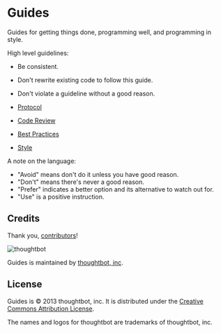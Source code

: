 Guides
======

Guides for getting things done, programming well, and programming in style.

High level guidelines:

* Be consistent.
* Don't rewrite existing code to follow this guide.
* Don't violate a guideline without a good reason.

* [Protocol](/thoughtbot/guides/blob/master/protocol)
* [Code Review](/thoughtbot/guides/blob/master/code-review)
* [Best Practices](/thoughtbot/guides/blob/master/best-practices)
* [Style](/thoughtbot/guides/blob/master/style)

A note on the language:

* "Avoid" means don't do it unless you have good reason.
* "Don't" means there's never a good reason.
* "Prefer" indicates a better option and its alternative to watch out for.
* "Use" is a positive instruction.

Credits
-------

Thank you, [contributors](/thoughtbot/guides/graphs/contributors)!

![thoughtbot](http://thoughtbot.com/images/tm/logo.png)

Guides is maintained by [thoughtbot, inc](http://thoughtbot.com/community).

License
-------

Guides is © 2013 thoughtbot, inc. It is distributed under the [Creative Commons
Attribution License](http://creativecommons.org/licenses/by/3.0/).

The names and logos for thoughtbot are trademarks of thoughtbot, inc.
